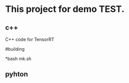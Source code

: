 This project for demo TEST.
====
c++
---
C++ code for TensorRT 

#building

  *bash mk.sh

pyhton
---
